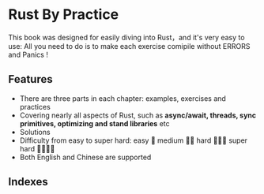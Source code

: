 # Rust By Practice

This book was designed for easily diving into Rust，and it's very easy to use: All you need to do is to make each exercise comipile without ERRORS and Panics !

  
## Features

- There are three parts in each chapter: examples, exercises and practices
- Covering nearly all aspects of Rust, such as **async/await, threads, sync primitives, optimizing and stand libraries** etc
- Solutions
- Difficulty from easy to super hard: easy 🌟  medium 🌟🌟 hard 🌟🌟🌟  super hard 🌟🌟🌟🌟
- Both English and Chinese are supported

## Indexes

  


